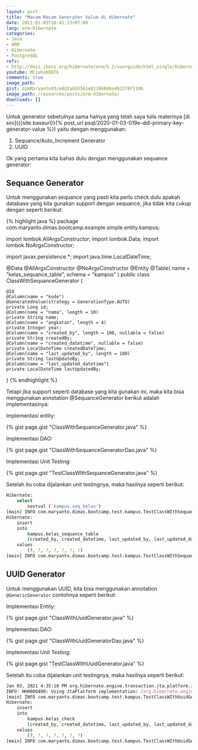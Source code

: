 ```yaml
---
layout: post
title: "Macam Macam Generator Value di Hibernate"
date: 2021-01-03T16:41:23+07:00
lang: orm-hibernate
categories:
- Java
- ORM
- Hibernate
- PostgreSQL
refs: 
- http://docs.jboss.org/hibernate/orm/5.2/userguide/html_single/Hibernate_User_Guide.html
youtube: MCjohxKO8Tk
comments: true
image_path: 
gist: dimMaryanto93/e8d2abb5361e811860d6a462270f119b
image_path: /resources/posts/orm-hibernate/
downloads: []
---
```


Untuk generator sebetulnya sama halnya yang telah saya tulis materinya [di sini]({{site.baseurl}}{% post_url psql/2020-01-03-019e-ddl-primary-key-generator-value %}) yaitu 
dengan menggunakan:

1. Sequance/Auto_Increment Generator
2. UUID

Ok yang pertama kita bahas dulu dengan menggunakan sequance generator:

## Sequance Generator

Untuk menggunakan sequance yang pasti kita perlu check dulu apakah database yang kita gunakan support dengan sequance, jika tidak kita cukup dengan seperti berikut:

{% highlight java %}
package com.maryanto.dimas.bootcamp.example.simple.entity.kampus;

import lombok.AllArgsConstructor;
import lombok.Data;
import lombok.NoArgsConstructor;

import javax.persistence.*;
import java.time.LocalDateTime;

@Data
@AllArgsConstructor
@NoArgsConstructor
@Entity
@Table(
        name = "kelas_sequance_table",
        schema = "kampus"
)
public class ClassWithSequanceGenerator {

    @Id
    @Column(name = "kode")
    @GeneratedValue(strategy = GenerationType.AUTO)
    private Long id;
    @Column(name = "nama", length = 10)
    private String name;
    @Column(name = "angkatan", length = 4)
    private Integer year;
    @Column(name = "created_by", length = 100, nullable = false)
    private String createdBy;
    @Column(name = "created_datetime", nullable = false)
    private LocalDateTime createdDateTime;
    @Column(name = "last_updated_by", length = 100)
    private String lastUpdateBy;
    @Column(name = "last_updated_datetime")
    private LocalDateTime lastUpdatedBy;
}
{% endhighlight  %}

Tetapi jika support seperti database yang kita gunakan ini, maka kita bisa menggunakan annotation @SequanceGenerator berikut adalah implementasinya:

Implementasi entity:

{% gist page.gist "ClassWithSequanceGenerator.java" %}

Implementasi DAO:

{% gist page.gist "ClassWithSequanceGeneratorDao.java" %}

Implementasi Unit Testing:

{% gist page.gist "TestClassWIthSequanceGenerator.java" %}

Setelah itu coba dijalankan unit testingnya, maka hasilnya seperti berikut:

```bash
Hibernate: 
    select
        nextval ('kampus.seq_kelas')
[main] INFO com.maryanto.dimas.bootcamp.test.kampus.TestClassWIthSequanceGeneratorConstraint - inserted value: ClassWithSequanceGenerator(id=2, name=IPS 2, year=2001, createdBy=admin, createdDateTime=2021-01-03T16:21:50.589681300, lastUpdateBy=null, lastUpdatedBy=null)
Hibernate: 
    insert 
    into
        kampus.kelas_sequance_table
        (created_by, created_datetime, last_updated_by, last_updated_datetime, nama, angkatan, kode) 
    values
        (?, ?, ?, ?, ?, ?, ?)
[main] INFO com.maryanto.dimas.bootcamp.test.kampus.TestClassWIthSequanceGeneratorConstraint - destroy hibernate session!
```

## UUID Generator

Untuk menggunakan UUID, kita bisa menggunakan annotation ```@GenericGenerator``` contohnya seperti berikut:

Implementasi Entity:

{% gist page.gist "ClassWithUuidGenerator.java" %}

Implementasi DAO: 

{% gist page.gist "ClassWIthUuidGeneratorDao.java" %}

Implementasi Unit Testing:

{% gist page.gist "TestClassWIthUuidGenerator.java" %}

Setelah itu coba dijalankan unit testingnya, maka hasilnya seperti berikut:


```bash
Jan 03, 2021 4:35:10 PM org.hibernate.engine.transaction.jta.platform.internal.JtaPlatformInitiator initiateService
INFO: HHH000490: Using JtaPlatform implementation: [org.hibernate.engine.transaction.jta.platform.internal.NoJtaPlatform]
[main] INFO com.maryanto.dimas.bootcamp.test.kampus.TestClassWIthUuidGenerator - inserted value: ClassWithUuidGenerator(id=7eca938b-35af-4944-9a18-a3a13dd61112, name=IPS 2, year=2001, createdBy=admin, createdDateTime=2021-01-03T16:35:10.901056400, lastUpdateBy=null, lastUpdatedBy=null)
Hibernate: 
    insert 
    into
        kampus.kelas_check
        (created_by, created_datetime, last_updated_by, last_updated_datetime, nama, angkatan, kode) 
    values
        (?, ?, ?, ?, ?, ?, ?)
[main] INFO com.maryanto.dimas.bootcamp.test.kampus.TestClassWIthUuidGenerator - destroy hibernate session!
```
